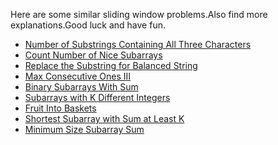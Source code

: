 Here are some similar sliding window problems.Also find more explanations.Good luck and have fun.
​
- [Number of Substrings Containing All Three Characters](https://leetcode.com/problems/number-of-substrings-containing-all-three-characters/discuss/516977/JavaC++Python-Easy-and-Concise)
- [Count Number of Nice Subarrays](https://leetcode.com/problems/count-number-of-nice-subarrays/discuss/419378/JavaC%2B%2BPython-Sliding-Window-atMost(K)-atMost(K-1))
- [Replace the Substring for Balanced String](https://leetcode.com/problems/replace-the-substring-for-balanced-string/discuss/408978/javacpython-sliding-window/367697)
- [Max Consecutive Ones III](https://leetcode.com/problems/max-consecutive-ones-iii/discuss/247564/javacpython-sliding-window/379427?page=3)
- [Binary Subarrays With Sum](https://leetcode.com/problems/binary-subarrays-with-sum/discuss/186683/)
- [Subarrays with K Different Integers](https://leetcode.com/problems/subarrays-with-k-different-integers/discuss/234482/JavaC%2B%2BPython-Sliding-Window-atMost(K)-atMost(K-1))
- [Fruit Into Baskets](https://leetcode.com/problems/fruit-into-baskets/discuss/170740/Sliding-Window-for-K-Elements)
- [Shortest Subarray with Sum at Least K](https://leetcode.com/problems/shortest-subarray-with-sum-at-least-k/discuss/143726/C%2B%2BJavaPython-O(N)-Using-Deque)
- [Minimum Size Subarray Sum](https://leetcode.com/problems/minimum-size-subarray-sum/discuss/433123/JavaC++Python-Sliding-Window)
